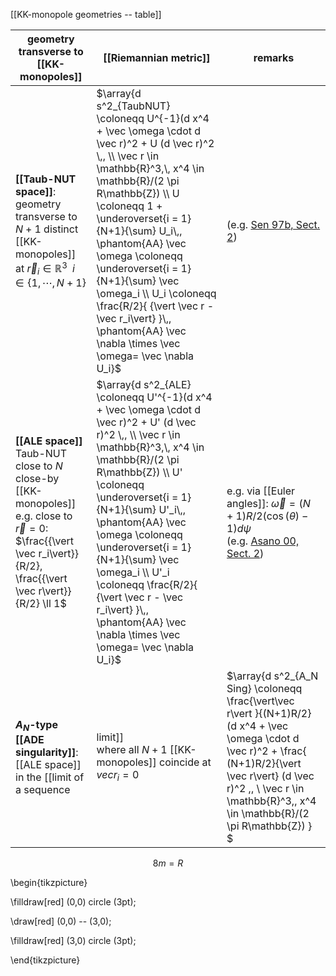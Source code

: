 
[[KK-monopole geometries -- table]]

| geometry transverse to [[KK-monopoles]]  | [[Riemannian metric]] |  remarks |
|---|---|---|
| **[[Taub-NUT space]]**:<br/> geometry transverse to <br/> $N+1$ distinct [[KK-monopoles]] <br/> at $\vec r_i \in \mathbb{R}^3 \;\; i \in \{1, \cdots, N+1\}$ | $\array{d s^2_{TaubNUT} \coloneqq U^{-1}(d x^4 + \vec \omega \cdot d \vec r)^2 + U (d \vec r)^2 \,, \\ \vec r \in \mathbb{R}^3,\, x^4 \in \mathbb{R}/(2 \pi R\mathbb{Z}) \\ U \coloneqq 1 + \underoverset{i = 1}{N+1}{\sum} U_i\,, \phantom{AA} \vec \omega \coloneqq \underoverset{i = 1}{N+1}{\sum} \vec \omega_i \\ U_i \coloneqq \frac{R/2}{ {\vert \vec r - \vec r_i\vert} }\,, \phantom{AA} \vec \nabla \times \vec \omega= \vec \nabla U_i}$ | (e.g. [Sen 97b, Sect. 2](#Kaluza-Klein+monopole#Sen97b))  |
| **[[ALE space]]** <br/> Taub-NUT close to $N$ close-by [[KK-monopoles]] <br/> e.g. close to $\vec r = 0$: $\frac{{\vert \vec r_i\vert}}{R/2}, \frac{{\vert \vec r\vert}}{R/2} \ll 1$ <br/>  | $\array{d s^2_{ALE} \coloneqq U'^{-1}(d x^4 + \vec \omega \cdot d \vec r)^2 + U' (d \vec r)^2 \,, \\ \vec r \in \mathbb{R}^3,\, x^4 \in \mathbb{R}/(2 \pi R\mathbb{Z}) \\ U' \coloneqq \underoverset{i = 1}{N+1}{\sum} U'_i\,, \phantom{AA} \vec \omega \coloneqq \underoverset{i = 1}{N+1}{\sum} \vec \omega_i \\ U'_i \coloneqq \frac{R/2}{ {\vert \vec r - \vec r_i\vert} }\,, \phantom{AA} \vec \nabla \times \vec \omega= \vec \nabla U_i}$ | e.g. via [[Euler angles]]: $\vec \omega = (N+1)R/2(\cos(\theta)-1) d\psi$ <br/> (e.g. [Asano 00, Sect. 2](Kaluza-Klein+monopole#Asano00)) |
| **$A_N$-type [[ADE singularity]]**: <br/> [[ALE space]] in the [[limit of a sequence|limit]]<br/> where all $N+1$ [[KK-monopoles]] coincide at $vec r_i = 0$ | $\array{d s^2_{A_N Sing} \coloneqq \frac{\vert\vec r\vert }{(N+1)R/2}(d x^4 + \vec \omega \cdot d \vec r)^2 + \frac{ (N+1)R/2}{\vert \vec r\vert} (d \vec r)^2 \,, \\ \vec r \in \mathbb{R}^3,\, x^4 \in \mathbb{R}/(2 \pi R\mathbb{Z}) } $ | (e.g. [Asano 00, Sect. 3](Kaluza-Klein+monopole#Asano00))  |


$$
  8 m = R
$$

\begin{tikzpicture}

\filldraw[red] (0,0) circle (3pt);

\draw[red] (0,0) -- (3,0);

\filldraw[red] (3,0) circle (3pt);

\end{tikzpicture}

